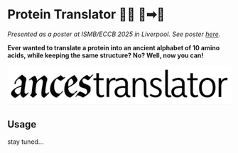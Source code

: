 # Protein Translator 🧬🧩 📃➡📜

*Presented as a poster at ISMB/ECCB 2025 in Liverpool. See poster [here](poster.pdf).*

**Ever wanted to translate a protein into an ancient alphabet of 10 amino acids, while keeping the same structure? No? Well, now you can!**

![ancestranslator logo](assets/logo.png)

## Usage

stay tuned...
